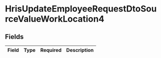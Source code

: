 # HrisUpdateEmployeeRequestDtoSourceValueWorkLocation4


## Fields

| Field       | Type        | Required    | Description |
| ----------- | ----------- | ----------- | ----------- |